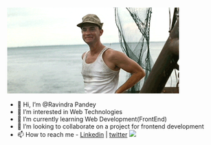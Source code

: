 ![welcome](./assets/welcome.gif)
-  👋 Hi, I’m @Ravindra Pandey
- 👀 I’m interested in Web Technologies
- 🌱 I’m currently learning Web Development(FrontEnd)
- 💞️ I’m looking to collaborate on a project for frontend development 
- 📫 How to reach me - [Linkedin](https://www.linkedin.com/in/ravindrap04/) | [twitter](https://twitter.com/ravindraP04)
![](https://komarev.com/ghpvc/?username=ravindrap04&style=flat-square)

<!---
RavindraP04/RavindraP04 is a ✨ special ✨ repository because its `README.md` (this file) appears on your GitHub profile.
You can click the Preview link to take a look at your changes.
--->
